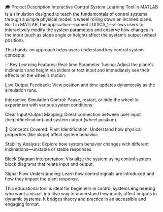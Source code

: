 🎓 Project Description
Interactive Control System Learning Tool in MATLAB is a simulation designed to teach the fundamentals of control systems through a simple physical model: a wheel rolling down an inclined plane. Built in MATLAB, the application—named LUDICA_1—allows users to interactively modify the system parameters and observe how changes in the input (such as slope angle or height) affect the system’s output (wheel position).

This hands-on approach helps users understand key control system concepts:

✅ Key Learning Features:
Real-time Parameter Tuning: Adjust the plane's inclination and height via sliders or text input and immediately see their effects on the wheel’s motion.

Live Output Feedback: View position and time updates dynamically as the simulation runs.

Interactive Simulation Control: Pause, restart, or hide the wheel to experiment with various system conditions.

Clear Input/Output Mapping: Direct connection between user input (height/inclination) and system output (wheel position).

📘 Concepts Covered:
Plant Identification: Understand how physical properties (like slope) affect system behavior.

Stability Analysis: Explore how system behavior changes with different inclinations—unstable or stable responses.

Block Diagram Interpretation: Visualize the system using control system block diagrams that relate input and output.

Signal Flow Understanding: Learn how control signals are introduced and how they impact the plant response.

This educational tool is ideal for beginners in control systems engineering who want a visual, intuitive way to understand how inputs affect outputs in dynamic systems. It bridges theory and practice in an accessible and engaging format.
